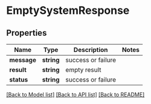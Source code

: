 # EmptySystemResponse

## Properties
Name | Type | Description | Notes
------------ | ------------- | ------------- | -------------
**message** | **string** | success or failure | 
**result** | **string** | empty result | 
**status** | **string** | success or failure | 

[[Back to Model list]](../README.md#documentation-for-models) [[Back to API list]](../README.md#documentation-for-api-endpoints) [[Back to README]](../README.md)


